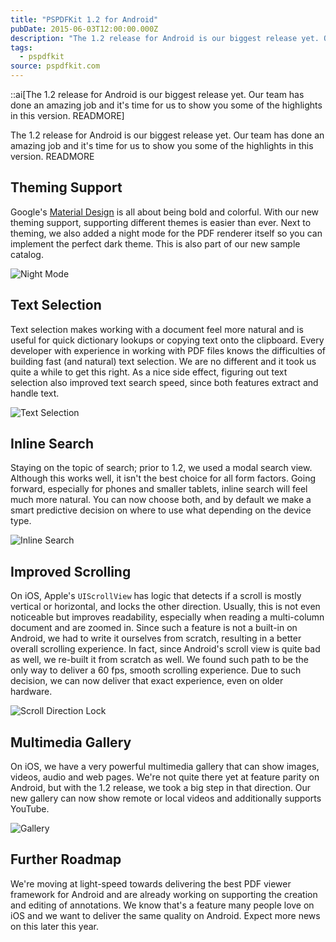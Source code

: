 ```yaml
---
title: "PSPDFKit 1.2 for Android"
pubDate: 2015-06-03T12:00:00.000Z
description: "The 1.2 release for Android is our biggest release yet. Our team has done an amazing job and it's time for us to show you some of the highlights in this version. READMORE"
tags:
  - pspdfkit
source: pspdfkit.com
---
```


::ai[The 1.2 release for Android is our biggest release yet. Our team has done an amazing job and it's time for us to show you some of the highlights in this version. READMORE]

The 1.2 release for Android is our biggest release yet. Our team has done an amazing job and it's time for us to show you some of the highlights in this version.
READMORE

## Theming Support

Google's [Material Design](http://www.google.at/design/spec/style/color.html) is all about being bold and colorful. With our new theming support, supporting different themes is easier than ever. Next to theming, we also added a night mode for the PDF renderer itself so you can implement the perfect dark theme. This is also part of our new sample catalog.

![Night Mode](/images/blog/2015/pspdfkit-android-1-2/nightmode.gif)

## Text Selection

Text selection makes working with a document feel more natural and is useful for quick dictionary lookups or copying text onto the clipboard. Every developer with experience in working with PDF files knows the difficulties of building fast (and natural) text selection. We are no different and it took us quite a while to get this right. As a nice side effect, figuring out text selection also improved text search speed, since both features extract and handle text.

![Text Selection](/images/blog/2015/pspdfkit-android-1-2/text-selection.gif)

## Inline Search

Staying on the topic of search; prior to 1.2, we used a modal search view. Although this works well, it isn't the best choice for all form factors. Going forward, especially for phones and smaller tablets, inline search will feel much more natural. You can now choose both, and by default we make a smart predictive decision on where to use what depending on the device type.

![Inline Search](/images/blog/2015/pspdfkit-android-1-2/inline-search.gif)

## Improved Scrolling

On iOS, Apple's `UIScrollView` has logic that detects if a scroll is mostly vertical or horizontal, and locks the other direction. Usually, this is not even noticeable but improves readability, especially when reading a multi-column document and are zoomed in. Since such a feature is not a built-in on Android, we had to write it ourselves from scratch, resulting in a better overall scrolling experience. In fact, since Android's scroll view is quite bad as well, we re-built it from scratch as well. We found such path to be the only way to deliver a 60 fps, smooth scrolling experience. Due to such decision, we can now deliver that exact experience, even on older hardware.

![Scroll Direction Lock](/images/blog/2015/pspdfkit-android-1-2/scroll-direction-lock.gif)

## Multimedia Gallery

On iOS, we have a very powerful multimedia gallery that can show images, videos, audio and web pages. We're not quite there yet at feature parity on Android, but with the 1.2 release, we took a big step in that direction. Our new gallery can now show remote or local videos and additionally supports YouTube.

![Gallery](/images/blog/2015/pspdfkit-android-1-2/gallery.gif)

## Further Roadmap

We're moving at light-speed towards delivering the best PDF viewer framework for Android and are already working on supporting the creation and editing of annotations. We know that's a feature many people love on iOS and we want to deliver the same quality on Android. Expect more news on this later this year.
